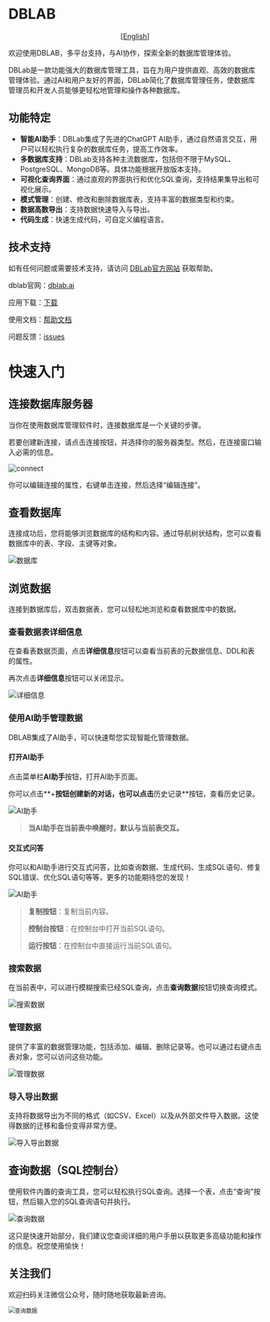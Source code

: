 # DBLAB

<p align="center">
  [<a href="README.md">English</a>]
</p>

欢迎使用DBLAB，多平台支持，与AI协作，探索全新的数据库管理体验。

DBLab是一款功能强大的数据库管理工具，旨在为用户提供直观、高效的数据库管理体验。通过AI和用户友好的界面，DBLab简化了数据库管理任务，使数据库管理员和开发人员能够更轻松地管理和操作各种数据库。



## 功能特定

- **智能AI助手**：DBLab集成了先进的ChatGPT AI助手，通过自然语言交互，用户可以轻松执行复杂的数据库任务，提高工作效率。
- **多数据库支持**：DBLab支持各种主流数据库，包括但不限于MySQL、PostgreSQL、MongoDB等。具体功能根据开放版本支持。
- **可视化查询界面**：通过直观的界面执行和优化SQL查询，支持结果集导出和可视化展示。
- **模式管理**：创建、修改和删除数据库表，支持丰富的数据类型和约束。
- **数据高数导出**：支持数据快速导入与导出。
- **代码生成**：快速生成代码，可自定义编程语言。



## 技术支持

如有任何问题或需要技术支持，请访问 [DBLab官方网站](https://www.dblab.ai/) 获取帮助。

dblab官网：[dblab.ai](https://www.dblab.ai/)

应用下载：[下载](https://www.dblab.ai/#download)

使用文档：[帮助文档](https://www.dblab.ai/docs/)

问题反馈：[issues](https://github.com/dblabai/dblab/issues)



# 快速入门

## 连接数据库服务器

当你在使用数据库管理软件时，连接数据库是一个关键的步骤。

若要创建新连接，请点击连接按钮，并选择你的服务器类型。然后，在连接窗口输入必需的信息。

![connect](docs/public/connect.png)

你可以编辑连接的属性，右键单击连接，然后选择“编辑连接”。

## 查看数据库

连接成功后，您将能够浏览数据库的结构和内容。通过导航树状结构，您可以查看数据库中的表、字段、主键等对象。

![数据库](docs/public/database.png)

## 浏览数据

连接到数据库后，双击数据表，您可以轻松地浏览和查看数据库中的数据。

### 查看数据表详细信息

在查看表数据页面，点击**详细信息**按钮可以查看当前表的元数据信息、DDL和表的属性。

再次点击**详细信息**按钮可以关闭显示。

![详细信息](docs/public/table-info.png)

### 使用AI助手管理数据

DBLAB集成了AI助手，可以快速帮您实现智能化管理数据。

#### 打开AI助手

点击菜单栏**AI助手**按钮，打开AI助手页面。

你可以点击**+**按钮创建新的对话，也可以点击**历史记录**按钮，查看历史记录。

![AI助手](docs/public/ai.png)

> **当AI助手在当前表中唤醒时，默认与当前表交互。**

#### 交互式问答

你可以和AI助手进行交互式问答，比如查询数据、生成代码、生成SQL语句、修复SQL错误、优化SQL语句等等，更多的功能期待您的发现！

![AI助手](docs/public/ai-chat.png)

> **复制按钮**：复制当前内容。
>
> **控制台按钮**：在控制台中打开当前SQL语句。
>
> **运行按钮**：在控制台中直接运行当前SQL语句。

### 搜索数据

在当前表中，可以进行模糊搜索已经SQL查询，点击**查询数据**按钮切换查询模式。

![搜索数据](docs/public/search.png)

### 管理数据

提供了丰富的数据管理功能，包括添加、编辑、删除记录等。也可以通过右键点击表对象，您可以访问这些功能。

![管理数据](docs/public/table-log.png)

### 导入导出数据

支持将数据导出为不同的格式（如CSV、Excel）以及从外部文件导入数据。这使得数据的迁移和备份变得非常方便。

![导入导出数据](docs/public/import.png)

## 查询数据（SQL控制台）

使用软件内置的查询工具，您可以轻松执行SQL查询。选择一个表，点击“查询”按钮，然后输入您的SQL查询语句并执行。

![查询数据](docs/public/console.png)

这只是快速开始部分，我们建议您查阅详细的用户手册以获取更多高级功能和操作的信息。祝您使用愉快！



## 关注我们

欢迎扫码关注微信公众号，随时随地获取最新咨询。

<img src="docs/public/wxqr.png" alt="查询数据" style="zoom:80%;" />
